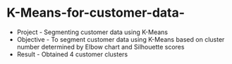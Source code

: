 # K-Means-for-customer-data-
- Project - Segmenting customer data using K-Means 
- Objective - To segment customer data using K-Means based on cluster number determined by Elbow chart and Silhouette scores
- Result - Obtained 4 customer clusters 
